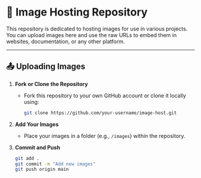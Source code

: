 # 📁 Image Hosting Repository

This repository is dedicated to hosting images for use in various projects. You can upload images here and use the raw URLs to embed them in websites, documentation, or any other platform.

---

## 📤 Uploading Images

1. **Fork or Clone the Repository**
   - Fork this repository to your own GitHub account or clone it locally using:
     ```bash
     git clone https://github.com/your-username/image-host.git
     ```

2. **Add Your Images**
   - Place your images in a folder (e.g., `/images`) within the repository.

3. **Commit and Push**
   ```bash
   git add .
   git commit -m "Add new images"
   git push origin main
   ```
